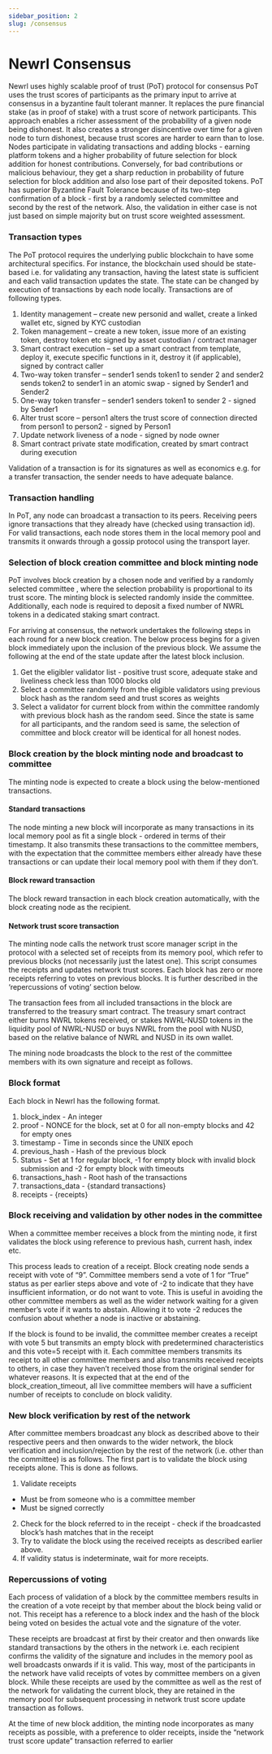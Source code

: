 ```yaml
---
sidebar_position: 2
slug: /consensus
---
```


# Newrl Consensus

Newrl uses highly scalable proof of trust (PoT) protocol for consensus
PoT uses the trust scores of participants as the primary input to arrive at consensus in a byzantine fault tolerant manner. It replaces the pure financial stake (as in proof of stake) with a trust score of network participants. This approach enables a richer assessment of the probability of a given node being dishonest. It also creates a stronger disincentive over time for a given node to turn dishonest, because trust scores are harder to earn than to lose. 
Nodes participate in validating transactions and adding blocks - earning platform tokens and a higher probability of future selection for block addition for honest contributions. Conversely, for bad contributions or malicious behaviour, they get a sharp reduction in probability of future selection for block addition and also lose part of their deposited tokens. PoT has superior Byzantine Fault Tolerance because of its two-step confirmation of a block - first by a randomly selected committee and second by the rest of the network. Also, the validation in either case is not just based on simple majority but on trust score weighted assessment.

### Transaction types

The PoT protocol requires the underlying public blockchain to have some architectural specifics. For instance, the blockchain used should be state-based i.e. for validating any transaction, having the latest state is sufficient and each valid transaction updates the state. 
The state can be changed by execution of transactions by each node locally. Transactions are of following types.

1.	Identity management – create new personid and wallet, create a linked wallet etc, signed by KYC custodian
2.	Token management – create a new token, issue more of an existing token, destroy token etc signed by asset custodian / contract manager
3.	Smart contract execution – set up a smart contract from template, deploy it, execute specific functions in it, destroy it (if applicable), signed by contract caller
4.	Two-way token transfer – sender1 sends token1 to sender 2 and sender2 sends token2 to sender1 in an atomic swap - signed by	Sender1 and Sender2
5.	One-way token transfer – sender1 senders token1 to sender 2	- signed by Sender1
6.	Alter trust score – person1 alters the trust score of connection directed from person1 to person2 - signed by Person1
7.	Update network liveness of a node - signed by node owner
8.	Smart contract private state modification, created by smart contract during execution
	
Validation of a transaction is for its signatures as well as economics e.g. for a transfer transaction, the sender needs to have adequate balance.


### Transaction handling

In PoT, any node can broadcast a transaction to its peers. Receiving peers ignore transactions that they already have (checked using transaction id). For valid transactions, each node stores them in the local memory pool and transmits it onwards through a gossip protocol using the transport layer.

### Selection of block creation committee and block minting node

PoT involves block creation by a chosen node and verified by a randomly selected committee , where the selection probability is proportional to its trust score. The minting block is selected randomly inside the committee. Additionally, each node is required to deposit a fixed number of NWRL tokens in a dedicated staking smart contract.

For arriving at consensus, the network undertakes the following steps in each round for a new block creation. The below process begins for a given block immediately upon the inclusion of the previous block.
We assume the following at the end of the state update after the latest block inclusion.

1. Get the eligibler validator list - positive trust score, adequate stake and liveliness check less than 1000 blocks old
2. Select a committee randomly from the eligible validators using previous block hash as the random seed and trust scores as weights
3. Select a validator for current block from within the committee randomly with previous block hash as the random seed. 
Since the state is same for all participants, and the random seed is same, the selection of committee and block creator will be identical for all honest nodes.

### Block creation by the block minting node and broadcast to committee

The minting node is expected to create a block using the below-mentioned transactions.

####	Standard transactions

The node minting a new block will incorporate as many transactions in its local memory pool as fit a single block - ordered in terms of their timestamp. It also transmits these transactions to the committee members, with the expectation that the committee members either already have these transactions or can update their local memory pool with them if they don’t. 

####	Block reward transaction

The block reward transaction in each block creation automatically, with the block creating node as the recipient.

####	Network trust score transaction
The minting node calls the network trust score manager script in the protocol with a selected set of receipts from its memory pool, which refer to previous blocks (not necessarily just the latest one). This script consumes the receipts and updates network trust scores. Each block has zero or more receipts referring to votes on previous blocks. It is further described in the ‘repercussions of voting’ section below.

The transaction fees from all included transactions in the block are transferred to the treasury smart contract. The treasury smart contract either burns NWRL tokens received, or stakes NWRL-NUSD tokens in the liquidity pool of NWRL-NUSD or buys NWRL from the pool with NUSD, based on the relative balance of NWRL and NUSD in its own wallet.

The mining node broadcasts the block to the rest of the committee members with its own signature and receipt as follows.

### Block format
Each block in Newrl has the following format.
1. block_index - An integer
2. proof	- NONCE for the block, set at 0 for all non-empty blocks and 42 for empty ones
3. timestamp	- Time in seconds since the UNIX epoch
4. previous_hash -	Hash of the previous block
5. Status	- Set at 1 for regular block, -1 for empty block with invalid block submission and -2 for empty block with timeouts
6. transactions_hash	- Root hash of the transactions
7. transactions_data	 - {standard transactions}
8. receipts	- {receipts}

### Block receiving and validation by other nodes in the committee
When a committee member receives a block from the minting node, it first validates the block using reference to previous hash, current hash, index etc.


This process leads to creation of a receipt. Block creating node sends a receipt with vote of “9”. Committee members send a vote of 1 for “True” status as per earlier steps above and vote of -2 to indicate that they have insufficient information, or do not want to vote. This is useful in avoiding the other committee members as well as the wider network waiting for a given member’s vote if it wants to abstain. Allowing it to vote -2 reduces the confusion about whether a node is inactive or abstaining.

If the block is found to be invalid, the committee member creates a receipt with vote 5 but transmits an empty block with predetermined characteristics and this vote=5 receipt with it.
Each committee members transmits its receipt to all other committee members and also transmits received receipts to others, in case they haven’t received those from the original sender for whatever reasons. It is expected that at the end of the block_creation_timeout, all live committee members will have a sufficient number of receipts to conclude on block validity.

### New block verification by rest of the network
After committee members broadcast any block as described above to their respective peers and then onwards to the wider network, the block verification and inclusion/rejection by the rest of the network (i.e. other than the committee) is as follows. The first part is to validate the block using receipts alone. This is done as follows.
1.	Validate receipts
- Must be from someone who is a committee member
- Must be signed correctly
2.	Check for the block referred to in the receipt - check if the broadcasted block’s hash matches that in the receipt
3.	Try to validate the block using the received receipts as described earlier above.
4.	If validity status is indeterminate, wait for more receipts.

### Repercussions of voting
Each process of validation of a block by the committee members results in the creation of a vote receipt by that member about the block being valid or not. This receipt has a reference to a block index and the hash of the block being voted on besides the actual vote and the signature of the voter. 

These receipts are broadcast at first by their creator and then onwards like standard transactions by the others in the network i.e. each recipient confirms the validity of the signature and includes in the memory pool as well broadcasts onwards if it is valid. This way, most of the participants in the network have valid receipts of votes by committee members on a given block. While these receipts are used by the committee as well as the rest of the network for validating the current block, they are retained in the memory pool for subsequent processing in network trust score update transaction as follows.

At the time of new block addition, the minting node incorporates as many receipts as possible, with a preference to older receipts, inside the “network trust score update” transaction referred to earlier

